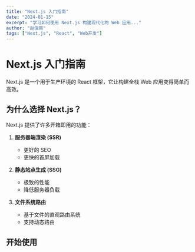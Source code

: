 ```yaml
---
title: "Next.js 入门指南"
date: "2024-01-15"
excerpt: "学习如何使用 Next.js 构建现代化的 Web 应用..."
author: "赵俊熙"
tags: ["Next.js", "React", "Web开发"]
---
```


# Next.js 入门指南

Next.js 是一个用于生产环境的 React 框架，它让构建全栈 Web 应用变得简单而高效。

## 为什么选择 Next.js？

Next.js 提供了许多开箱即用的功能：

1. **服务器端渲染 (SSR)**
   - 更好的 SEO
   - 更快的首屏加载

2. **静态站点生成 (SSG)**
   - 极致的性能
   - 降低服务器负载

3. **文件系统路由**
   - 基于文件的直观路由系统
   - 支持动态路由

## 开始使用 